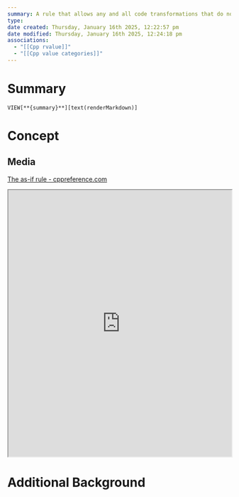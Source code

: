 ```yaml
---
summary: A rule that allows any and all code transformations that do not change the observable behavior of the program. Programs with undefined behavior (e.g. access of array out of bounds) can be compiled as long as they don't affect how your program works.
type: 
date created: Thursday, January 16th 2025, 12:22:57 pm
date modified: Thursday, January 16th 2025, 12:24:18 pm
associations:
  - "[[Cpp rvalue]]"
  - "[[Cpp value categories]]"
---
```

# Summary
`VIEW[**{summary}**][text(renderMarkdown)]`

# Concept
## Media
[The as-if rule - cppreference.com](https://en.cppreference.com/w/cpp/language/as_if)
<iframe src="https://en.cppreference.com/w/cpp/language/as_if" style="width: 100%; height: 600px;"></iframe>

# Additional Background